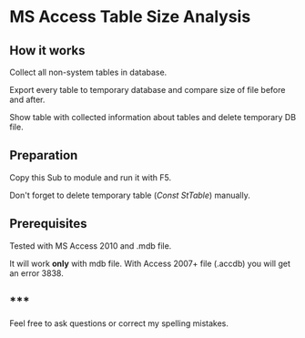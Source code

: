 # MS Access Table Size Analysis 

## How it works
Collect all non-system tables in database.

Export every table to temporary database and compare size of file before and after.

Show table with collected information about tables and delete temporary DB file.

## Preparation
Copy this Sub to module and run it with F5.

Don\'t forget to delete temporary table (*Const StTable*) manually.

## Prerequisites
Tested with MS Access 2010 and .mdb file.

It will work **only** with mdb file. With Access 2007+ file (.accdb) you will get an error 3838.


## \*\*\*
Feel free to ask questions or correct my spelling mistakes.